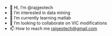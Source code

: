 - 👋 Hi, I’m @rajgeotech
- 👀 I’m interested in data mining
- 🌱 I’m currently learning matlab
- 💞️ I’m looking to collaborate on VIC modifications
- 📫 How to reach me rajgeotech@gmail.com

<!---
rajgeotech/rajgeotech is a ✨ special ✨ repository because its `README.md` (this file) appears on your GitHub profile.
You can click the Preview link to take a look at your changes.
--->
